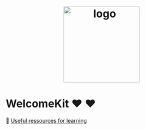 <h1 align="center">
  <img src="https://bit.ly/2JI8ivt" alt="logo" width="200px">
  <br>
</h1>



# WelcomeKit :heart: :heart:
:beginner: [Useful ressources for learning](https://github.com/Homepilot/WelcomeKit/blob/master/learning.md)
